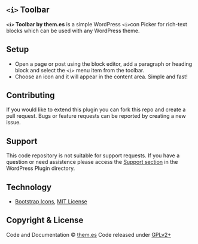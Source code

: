 ## ``<i>`` Toolbar

**``<i>`` Toolbar by them.es** is a simple WordPress ``<i>``con Picker for rich-text blocks which can be used with any WordPress theme.

## Setup
* Open a page or post using the block editor, add a paragraph or heading block and select the ``<i>`` menu item from the toolbar.
* Choose an icon and it will appear in the content area. Simple and fast!

## Contributing
If you would like to extend this plugin you can fork this repo and create a pull request.
Bugs or feature requests can be reported by creating a new issue.

## Support
This code repository is not suitable for support requests. If you have a question or need assistence please access the [Support section](https://wordpress.org/support/plugin/i-toolbar) in the WordPress Plugin directory.

## Technology
* [Bootstrap Icons](https://github.com/twbs/icons), [MIT License](https://github.com/twbs/icons/blob/main/LICENSE.md)

## Copyright & License
Code and Documentation &copy; [them.es](https://them.es)
Code released under [GPLv2+](https://www.gnu.org/licenses/gpl-2.0.html)